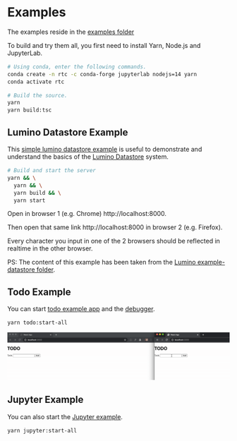 # Examples

The examples reside in the [examples folder](https://github.com/jupyterlab/rtc/tree/main/examples)

To build and try them all, you first need to install Yarn, Node.js and JupyterLab.

```bash
# Using conda, enter the following commands.
conda create -n rtc -c conda-forge jupyterlab nodejs=14 yarn
conda activate rtc
```

```bash
# Build the source.
yarn
yarn build:tsc
```

## Lumino Datastore Example

This [simple lumino datastore example](https://github.com/jupyterlab/rtc/tree/main/examples/lumino-datastore) is useful to demonstrate and understand the basics of the [Lumino Datastore](https://github.com/jupyterlab/lumino/tree/master/packages/datastore) system.

```bash
# Build and start the server
yarn && \
  yarn && \
  yarn build && \
  yarn start
```

Open in browser 1 (e.g. Chrome) http://localhost:8000.

Then open that same link http://localhost:8000 in browser 2 (e.g. Firefox).

Every character you input in one of the 2 browsers should be reflected in realtime in the other browser.

PS: The content of this example has been taken from the [Lumino example-datastore folder](https://github.com/jupyterlab/lumino/tree/master/examples/example-datastore).

## Todo Example

You can start [todo example app](https://github.com/jupyterlab/rtc/tree/main/examples/rtc-todo-example) and the [debugger](https://github.com/jupyterlab/rtc/tree/main/tools/rtc-debugger).

```bash
yarn todo:start-all
```

![RTC ToDo Example](images/todo.gif "RTC ToDo Example")

## Jupyter Example

You can also start the [Jupyter example](https://github.com/jupyterlab/rtc/tree/main/examples/rtc-jupyter-example).

```bash
yarn jupyter:start-all
```
